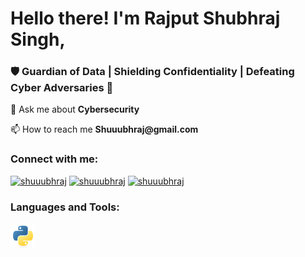 <h1 align="left">Hello there! I'm Rajput Shubhraj Singh,</h1>
<h3 align="left">🛡️ Guardian of Data | Shielding Confidentiality | Defeating Cyber Adversaries 💂</h3>
<p align="left">💬 Ask me about <strong>Cybersecurity</strong></p>
<p align="left">📫 How to reach me <strong>Shuuubhraj@gmail.com</strong></p>

<h3 align="left">Connect with me:</h3>
<p align="left">
  <a href="https://twitter.com/shuuubhraj" target="_blank"><img src="https://raw.githubusercontent.com/rahuldkjain/github-profile-readme-generator/master/src/images/icons/Social/twitter.svg" alt="shuuubhraj" height="30" width="40" /></a>
  <a href="https://linkedin.com/in/shuuubhraj" target="_blank"><img src="https://raw.githubusercontent.com/rahuldkjain/github-profile-readme-generator/master/src/images/icons/Social/linked-in-alt.svg" alt="shuuubhraj" height="30" width="40" /></a>
  <a href="https://instagram.com/shuuubhraj" target="_blank"><img src="https://raw.githubusercontent.com/rahuldkjain/github-profile-readme-generator/master/src/images/icons/Social/instagram.svg" alt="shuuubhraj" height="30" width="40" /></a>
</p>

<h3 align="left">Languages and Tools:</h3>
<p align="left">
  <a href="https://www.python.org" target="_blank" rel="noreferrer">
    <img src="https://raw.githubusercontent.com/devicons/devicon/master/icons/python/python-original.svg" alt="python" width="40" height="40"/>
  </a>
</p>

